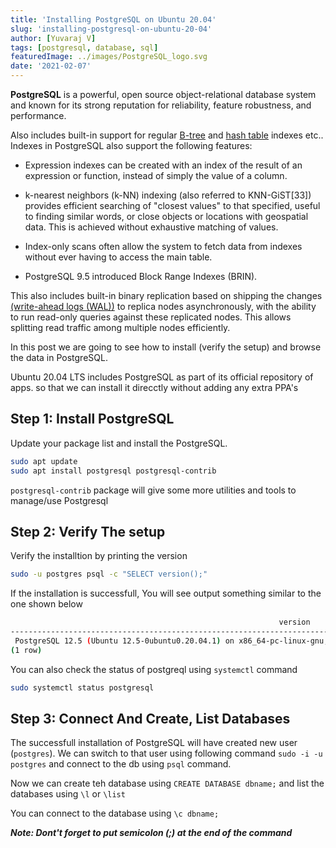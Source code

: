 ```yaml
---
title: 'Installing PostgreSQL on Ubuntu 20.04'
slug: 'installing-postgresql-on-ubuntu-20-04'
author: [Yuvaraj V]
tags: [postgresql, database, sql]
featuredImage: ../images/PostgreSQL_logo.svg
date: '2021-02-07'
---
```


**PostgreSQL** is a powerful, open source object-relational database system and known for its strong reputation for reliability, feature robustness, and performance.  

Also includes built-in support for regular [B-tree](https://en.wikipedia.org/wiki/B-tree) and [hash table](https://en.wikipedia.org/wiki/Hash_table) indexes etc.. Indexes in PostgreSQL also support the following features:

- Expression indexes can be created with an index of the result of an expression or function, instead of simply the value of a column.
    
- k-nearest neighbors (k-NN) indexing (also referred to KNN-GiST[33]) provides efficient searching of "closest values" to that specified, useful to finding similar words, or close objects or locations with geospatial data. This is achieved without exhaustive matching of values.

- Index-only scans often allow the system to fetch data from indexes without ever having to access the main table.
- PostgreSQL 9.5 introduced Block Range Indexes (BRIN).

This also includes built-in binary replication based on shipping the changes [(write-ahead logs (WAL))](https://en.wikipedia.org/wiki/Write-ahead_logging) to replica nodes asynchronously, with the ability to run read-only queries against these replicated nodes. This allows splitting read traffic among multiple nodes efficiently.

In this post we are going to see how to install (verify the setup) and browse the data in PostgreSQL.

Ubuntu 20.04 LTS includes PostgreSQL as part of its official repository of apps. so that we can install it direcctly without adding any extra PPA's

## Step 1: Install PostgreSQL
Update your package list and install the PostgreSQL.

```bash
sudo apt update
sudo apt install postgresql postgresql-contrib
```
`postgresql-contrib` package will give some more utilities and tools to manage/use Postgresql 

## Step 2: Verify The setup
Verify the installtion by printing the version

```bash
sudo -u postgres psql -c "SELECT version();"
```
If the installation is successfull, You will see output something similar to the one shown below

```bash
                                                            version                                                               
-------------------------------------------------------------------------------------------------------------------------------------
 PostgreSQL 12.5 (Ubuntu 12.5-0ubuntu0.20.04.1) on x86_64-pc-linux-gnu, compiled by gcc (Ubuntu 9.3.0-17ubuntu1~20.04) 9.3.0, 64-bit
(1 row)

```

You can also check the status of postgreql using `systemctl` command

```bash
sudo systemctl status postgresql
```


## Step 3: Connect And Create, List Databases

The successfull installation of PostgreSQL will have created new user (`postgres`). We can switch to that user using following command `sudo -i -u postgres` and connect to the db using `psql` command.

<!-- Image -->

Now we can create teh database using `CREATE DATABASE dbname;` and list the databases using `\l` or `\list`

You can connect to the database using `\c dbname;`

***Note: Dont't forget to put semicolon (;) at the end of the command***
